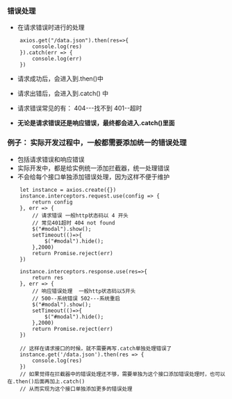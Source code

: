 ### 错误处理
* 在请求错误时进行的处理
```
    axios.get("/data.json").then(res=>{
        console.log(res)
    }).catch(err => {
        console.log(err)
    })
```
* 请求成功后，会进入到.then()中
* 请求出错后，会进入到.catch() 中

* 请求错误常见的有： 404---找不到   401--超时
* **无论是请求错误还是响应错误，最终都会进入.catch()里面**

### 例子： 实际开发过程中，一般都需要添加统一的错误处理
* 包括请求错误和响应错误
* 实际开发中，都是给实例统一添加拦截器，统一处理错误
* 不会给每个接口单独添加错误处理，因为这样不便于维护

```
    let instance = axios.create({})
    instance.interceptors.request.use(config => {
        return config
    }, err => {
        // 请求错误 一般http状态码以 4 开头
        // 常见401超时 404 not found
        $("#modal").show();
        setTimeout(()=>{
            $("#modal").hide();
        },2000)
        return Promise.reject(err)
    })

    instance.interceptors.response.use(res=>{
        return res
    }, err => {
        // 响应错误处理  一般http状态码以5开头 
        // 500--系统错误 502---系统重启
        $("#modal").show();
        setTimeout(()=>{
            $("#modal").hide();
        },2000)
        return Promise.reject(err)
    })

    // 这样在请求接口的时候，就不需要再写.catch单独处理错误了
    instance.get('/data.json').then(res => {
        console.log(res)
    })
    // 如果觉得在拦截器中的错误处理还不够，需要单独为这个接口添加错误处理时，也可以在.then()后面再加上.catch()
    // 从而实现为这个接口单独添加更多的错误处理

```